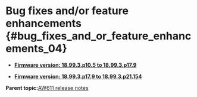 # Bug fixes and/or feature enhancements {#bug_fixes_and_or_feature_enhancements_04}

-   **[Firmware version: 18.99.3.p10.5 to 18.99.3.p17.9](../topics/firmware_version_18_99_3_p10_5_to_18_99_3_p17_9_0.md)**  

-   **[Firmware version: 18.99.3.p17.9 to 18.99.3.p21.154](../topics/firmware_version_18_99_3_p17_9_to_18_99_3_p21_154_0.md)**  


**Parent topic:**[AW611 release notes](../topics/aw611-release-notes.md)


